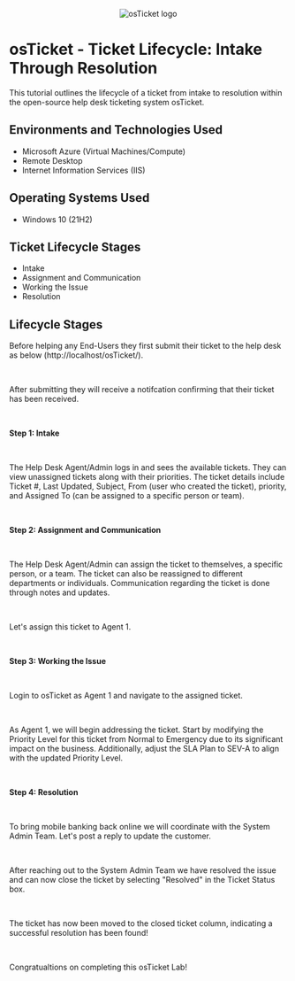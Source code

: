 <p align="center">
<img src="https://i.imgur.com/Clzj7Xs.png" alt="osTicket logo"/>
</p>

<h1>osTicket - Ticket Lifecycle: Intake Through Resolution</h1>
This tutorial outlines the lifecycle of a ticket from intake to resolution within the open-source help desk ticketing system osTicket.<br />

<h2>Environments and Technologies Used</h2>

- Microsoft Azure (Virtual Machines/Compute)
- Remote Desktop
- Internet Information Services (IIS)

<h2>Operating Systems Used </h2>

- Windows 10</b> (21H2)

<h2>Ticket Lifecycle Stages</h2>

- Intake
- Assignment and Communication
- Working the Issue
- Resolution

<h2>Lifecycle Stages</h2>

<p>
Before helping any End-Users they first submit their ticket to the help desk as below (http://localhost/osTicket/).
</p>
<br />

<p>
After submitting they will receive a notifcation confirming that their ticket has been received.
</p>
<br />

<p>
<b>Step 1: Intake</b>
</p>
<br />

<p>
The Help Desk Agent/Admin logs in and sees the available tickets. They can view unassigned tickets along with their priorities. The ticket details include Ticket #, Last Updated, Subject, From (user who created the ticket), priority, and Assigned To (can be assigned to a specific person or team).
</p>
<br />

<p>
<b>Step 2: Assignment and Communication</b>
</p>
<br />

<p>
The Help Desk Agent/Admin can assign the ticket to themselves, a specific person, or a team. The ticket can also be reassigned to different departments or individuals. Communication regarding the ticket is done through notes and updates.
</p>
<br />

<p>
Let's assign this ticket to Agent 1.
</p>
<br />

<p>
<b>Step 3: Working the Issue</b>
</p>
<br />

<p>
Login to osTicket as Agent 1 and navigate to the assigned ticket.
</p>
<br />

<p>
As Agent 1, we will begin addressing the ticket. Start by modifying the Priority Level for this ticket from Normal to Emergency due to its significant impact on the business. Additionally, adjust the SLA Plan to SEV-A to align with the updated Priority Level. 
</p>
<br />

<p>
<b>Step 4: Resolution</b>
</p>
<br />

<p>
To bring mobile banking back online we will coordinate with the System Admin Team. Let's post a reply to update the customer.
</p>
<br />

<p>
After reaching out to the System Admin Team we have resolved the issue and can now close the ticket by selecting "Resolved" in the Ticket Status box.
</p>
<br />
  
<p>
The ticket has now been moved to the closed ticket column, indicating a successful resolution has been found!
</p>
<br />
  
<p>
Congratualtions on completing this osTicket Lab! 
</p>
<br />

